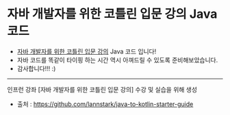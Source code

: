 # 자바 개발자를 위한 코틀린 입문 강의 Java 코드

- [자바 개발자를 위한 코틀린 입문 강의](https://inf.run/A9p7) Java 코드 입니다!
- 자바 코드를 똑같이 타이핑 하는 시간 역시 아껴드릴 수 있도록 준비해보았습니다.
- 감사합니다!!! :)

--- 

인프런 강좌 [자바 개발자를 위한 코틀린 입문 강의] 수강 및 실습을 위해 생성
- 출처 : https://github.com/lannstark/java-to-kotlin-starter-guide

